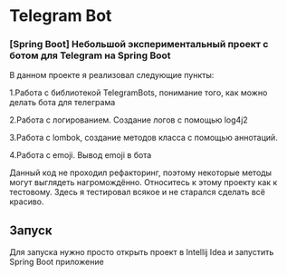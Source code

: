 # Telegram Bot

### [Spring Boot] Небольшой экспериментальный проект с ботом для Telegram на Spring Boot

В данном проекте я реализовал следующие пункты:

1.Работа с библиотекой TelegramBots, понимание того, как можно делать бота для телеграма

2.Работа с логированием. Создание логов с помощью log4j2

3.Работа с lombok, создание методов класса с помощью аннотаций.

4.Работа с emoji. Вывод emoji в бота

Данный код не проходил рефакторинг, поэтому некоторые методы могут выглядеть нагромождённо. Относитесь к этому проекту как к тестовому. Здесь я тестировал всякое и не старался сделать всё красиво.

## Запуск
Для запуска нужно просто открыть проект в Intellij Idea и запустить Spring Boot приложение





